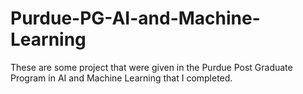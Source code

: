 # Purdue-PG-AI-and-Machine-Learning
These are some project that were given in the Purdue Post Graduate Program in AI and Machine Learning that I completed. 
